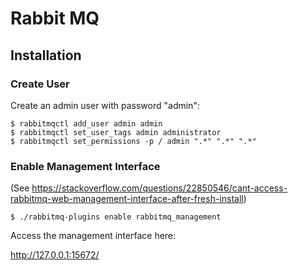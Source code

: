 # Rabbit MQ

## Installation

### Create User

Create an admin user with password "admin":

```
$ rabbitmqctl add_user admin admin
$ rabbitmqctl set_user_tags admin administrator
$ rabbitmqctl set_permissions -p / admin ".*" ".*" ".*"
```

### Enable Management Interface

(See https://stackoverflow.com/questions/22850546/cant-access-rabbitmq-web-management-interface-after-fresh-install)

```
$ ./rabbitmq-plugins enable rabbitmq_management
```

Access the management interface here:

http://127.0.0.1:15672/
